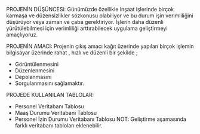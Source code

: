 PROJENİN DÜŞÜNCESi:
Günümüzde özellikle inşaat işlerinde birçok karmaşa ve düzensizlikler sözkonusu olabiliyor ve bu durum işin verimliliğini düşürüyor veya zaman ve çaba gerektiriyor.
İşlerin daha düzenli yürütülebilmesi için verimliliği arttırabilecek uygulama geliştirmeyi amaçlıyoruz. 

PROJENİN AMACI:
Projenin çıkış amacı kağıt üzerinde yapılan birçok işlemin bilgisayar üzerinde rahat , hızlı ve düzenli bir şekilde ;
- Görüntülenmesini
- Düzenlenmesini
- Depolanmasını
- Sorgulanmasını sağlamaktır.

PROJEDE KULLANILAN TABLOLAR:
- Personel Veritabanı Tablosu
- Maaş Durumu Veritabanı Tablosu
- Personel İzin Durumu Veritabanı Tablosu
NOT: Geliştirme aşamasında farklı veritabanı tabloları eklenebilir.